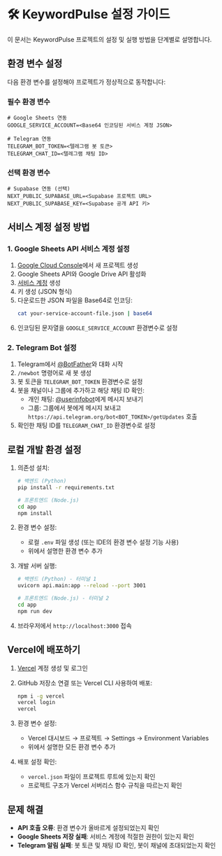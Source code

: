 # 🛠️ KeywordPulse 설정 가이드

이 문서는 KeywordPulse 프로젝트의 설정 및 실행 방법을 단계별로 설명합니다.

## 환경 변수 설정

다음 환경 변수를 설정해야 프로젝트가 정상적으로 동작합니다:

### 필수 환경 변수
```
# Google Sheets 연동
GOOGLE_SERVICE_ACCOUNT=<Base64 인코딩된 서비스 계정 JSON>

# Telegram 연동
TELEGRAM_BOT_TOKEN=<텔레그램 봇 토큰>
TELEGRAM_CHAT_ID=<텔레그램 채팅 ID>
```

### 선택 환경 변수
```
# Supabase 연동 (선택)
NEXT_PUBLIC_SUPABASE_URL=<Supabase 프로젝트 URL>
NEXT_PUBLIC_SUPABASE_KEY=<Supabase 공개 API 키>
```

## 서비스 계정 설정 방법

### 1. Google Sheets API 서비스 계정 설정
1. [Google Cloud Console](https://console.cloud.google.com/)에서 새 프로젝트 생성
2. Google Sheets API와 Google Drive API 활성화
3. [서비스 계정](https://console.cloud.google.com/iam-admin/serviceaccounts) 생성
4. 키 생성 (JSON 형식)
5. 다운로드한 JSON 파일을 Base64로 인코딩:
   ```bash
   cat your-service-account-file.json | base64
   ```
6. 인코딩된 문자열을 `GOOGLE_SERVICE_ACCOUNT` 환경변수로 설정

### 2. Telegram Bot 설정
1. Telegram에서 [@BotFather](https://t.me/botfather)와 대화 시작
2. `/newbot` 명령어로 새 봇 생성
3. 봇 토큰을 `TELEGRAM_BOT_TOKEN` 환경변수로 설정
4. 봇을 채널이나 그룹에 추가하고 해당 채팅 ID 확인:
   - 개인 채팅: [@userinfobot](https://t.me/userinfobot)에게 메시지 보내기
   - 그룹: 그룹에서 봇에게 메시지 보내고 `https://api.telegram.org/bot<BOT_TOKEN>/getUpdates` 호출
5. 확인한 채팅 ID를 `TELEGRAM_CHAT_ID` 환경변수로 설정

## 로컬 개발 환경 설정

1. 의존성 설치:
   ```bash
   # 백엔드 (Python)
   pip install -r requirements.txt

   # 프론트엔드 (Node.js)
   cd app
   npm install
   ```

2. 환경 변수 설정:
   - 로컬 `.env` 파일 생성 (또는 IDE의 환경 변수 설정 기능 사용)
   - 위에서 설명한 환경 변수 추가

3. 개발 서버 실행:
   ```bash
   # 백엔드 (Python) - 터미널 1
   uvicorn api.main:app --reload --port 3001

   # 프론트엔드 (Node.js) - 터미널 2
   cd app
   npm run dev
   ```

4. 브라우저에서 `http://localhost:3000` 접속

## Vercel에 배포하기

1. [Vercel](https://vercel.com) 계정 생성 및 로그인

2. GitHub 저장소 연결 또는 Vercel CLI 사용하여 배포:
   ```bash
   npm i -g vercel
   vercel login
   vercel
   ```

3. 환경 변수 설정:
   - Vercel 대시보드 → 프로젝트 → Settings → Environment Variables
   - 위에서 설명한 모든 환경 변수 추가

4. 배포 설정 확인:
   - `vercel.json` 파일이 프로젝트 루트에 있는지 확인
   - 프로젝트 구조가 Vercel 서버리스 함수 규칙을 따르는지 확인

## 문제 해결

- **API 호출 오류**: 환경 변수가 올바르게 설정되었는지 확인
- **Google Sheets 저장 실패**: 서비스 계정에 적절한 권한이 있는지 확인
- **Telegram 알림 실패**: 봇 토큰 및 채팅 ID 확인, 봇이 채널에 초대되었는지 확인 
